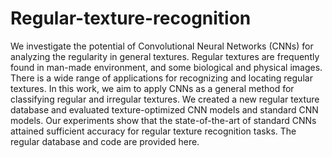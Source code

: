 # Regular-texture-recognition
We investigate the potential of Convolutional Neural Networks (CNNs) for analyzing the
regularity in general textures. Regular textures are frequently found in man-made
environment, and some biological and physical images. There is a wide range of
applications for recognizing and locating regular textures. In this work, we aim to apply
CNNs as a general method for classifying regular and irregular textures. We created a new
regular texture database and evaluated texture-optimized CNN models and standard CNN
models. Our experiments show that the state-of-the-art of standard CNNs attained
sufficient accuracy for regular texture recognition tasks. The  regular database and code are provided here.
